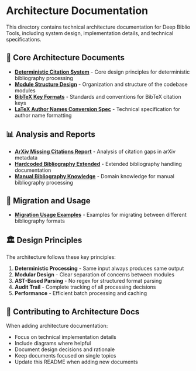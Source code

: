 # Architecture Documentation

This directory contains technical architecture documentation for Deep Biblio Tools, including system design, implementation details, and technical specifications.

## 📐 Core Architecture Documents

- **[Deterministic Citation System](deterministic-citation-system.md)** - Core design principles for deterministic bibliography processing
- **[Module Structure Design](module-structure-design.md)** - Organization and structure of the codebase modules
- **[BibTeX Key Formats](bibtex-key-formats.md)** - Standards and conventions for BibTeX citation keys
- **[LaTeX Author Names Conversion Spec](latex-authornames-conversion-spec.md)** - Technical specification for author name formatting

## 📊 Analysis and Reports

- **[ArXiv Missing Citations Report](arxiv-missing-citations-report.md)** - Analysis of citation gaps in arXiv metadata
- **[Hardcoded Bibliography Extended](hardcode-biblio-extended.md)** - Extended bibliography handling documentation
- **[Manual Bibliography Knowledge](manual-bibliography-knowledge.md)** - Domain knowledge for manual bibliography processing

## 🔄 Migration and Usage

- **[Migration Usage Examples](migration-usage-examples.md)** - Examples for migrating between different bibliography formats

## 🏛️ Design Principles

The architecture follows these key principles:

1. **Deterministic Processing** - Same input always produces same output
2. **Modular Design** - Clear separation of concerns between modules
3. **AST-Based Parsing** - No regex for structured format parsing
4. **Audit Trail** - Complete tracking of all processing decisions
5. **Performance** - Efficient batch processing and caching

## 📝 Contributing to Architecture Docs

When adding architecture documentation:
- Focus on technical implementation details
- Include diagrams where helpful
- Document design decisions and rationale
- Keep documents focused on single topics
- Update this README when adding new documents
